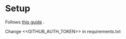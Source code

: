 # Setup

Follows [this guide](https://docs.microsoft.com/de-de/azure/azure-functions/functions-machine-learning-tensorflow?tabs=bash)
.

Change <<GITHUB_AUTH_TOKEN>> in requirements.txt




